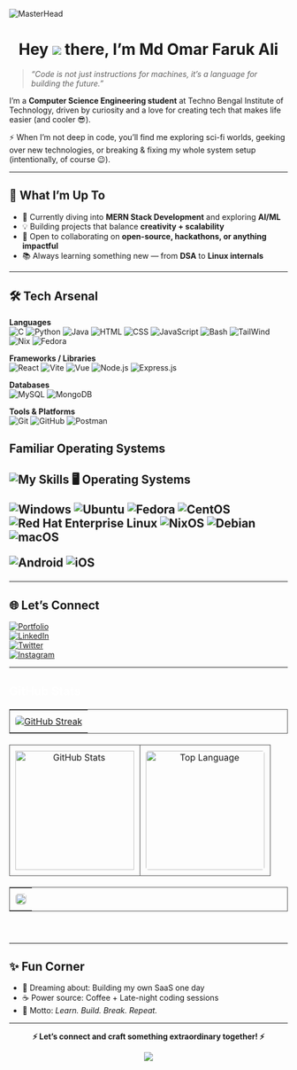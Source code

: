 ![MasterHead](https://user-images.githubusercontent.com/74038190/225813708-98b745f2-7d22-48cf-9150-083f1b00d6c9.gif)
<h1 align="center">
 Hey <img src="https://user-images.githubusercontent.com/18350557/176309783-0785949b-9127-417c-8b55-ab5a4333674e.gif" /> there, I’m Md Omar Faruk Ali  
</h1>


> *“Code is not just instructions for machines, it’s a language for building the future.”*  

I’m a **Computer Science Engineering student** at Techno Bengal Institute of Technology, driven by curiosity and a love for creating tech that makes life easier (and cooler 😎).  

⚡ When I’m not deep in code, you’ll find me exploring sci-fi worlds, geeking over new technologies, or breaking & fixing my whole system setup (intentionally, of course 😉).  

---

## 🚀 What I’m Up To  
- 🌱 Currently diving into **MERN Stack Development** and exploring **AI/ML**  
- 💡 Building projects that balance **creativity + scalability**  
- 👯 Open to collaborating on **open-source, hackathons, or anything impactful**  
- 📚 Always learning something new — from **DSA** to **Linux internals**  

---

## 🛠️ Tech Arsenal  

**Languages**  
![C](https://skillicons.dev/icons?i=c) ![Python](https://skillicons.dev/icons?i=python) ![Java](https://skillicons.dev/icons?i=java) ![HTML](https://skillicons.dev/icons?i=html) ![CSS](https://skillicons.dev/icons?i=css) ![JavaScript](https://skillicons.dev/icons?i=js) 
![Bash](https://skillicons.dev/icons?i=bash)
![TailWind](https://skillicons.dev/icons?i=tailwind)
![Nix](https://skillicons.dev/icons?i=nix)
![Fedora](https://skillicons.dev/icons?i=fedora)




**Frameworks / Libraries**  
![React](https://skillicons.dev/icons?i=react) ![Vite](https://skillicons.dev/icons?i=vite) ![Vue](https://skillicons.dev/icons?i=vue) ![Node.js](https://skillicons.dev/icons?i=nodejs) ![Express.js](https://skillicons.dev/icons?i=express)  

**Databases**  
![MySQL](https://skillicons.dev/icons?i=mysql) ![MongoDB](https://skillicons.dev/icons?i=mongodb)  

**Tools & Platforms**  
![Git](https://skillicons.dev/icons?i=git) ![GitHub](https://skillicons.dev/icons?i=github) ![Postman](https://skillicons.dev/icons?i=postman)
<!-- ![Notion](https://skillicons.dev/icons?i=notion)  -->
<!-- ![Canva](https://skillicons.dev/icons?i=canva)   -->

<!-- 
**Operating Systems**  
![Windows](https://skillicons.dev/icons?i=windows) ![Ubuntu](https://skillicons.dev/icons?i=ubuntu) ![Linux](https://skillicons.dev/icons?i=linux)   -->
<!-- **Operating Systems**

![NixOS](https://img.shields.io/badge/NixOS-5277C3?logo=nixos&logoColor=white)
![Fedora](https://img.shields.io/badge/Fedora-294172?logo=fedora&logoColor=white)
![Red Hat Enterprise Linux](https://img.shields.io/badge/RHEL-EE0000?logo=redhat&logoColor=white)
![Android](https://img.shields.io/badge/Android-3DDC84?logo=android&logoColor=white)
![Ubuntu](https://img.shields.io/badge/Ubuntu-E95420?logo=ubuntu&logoColor=white)
![Windows](https://img.shields.io/badge/Windows-0078D6?logo=windows&logoColor=white)
![CentOS](https://img.shields.io/badge/CentOS-262577?logo=centos&logoColor=white) -->

<h2>Familiar Operating Systems<h2/>

![My Skills](https://go-skill-icons.vercel.app/api/icons?i=windows,ubuntu,nix,fedora,redhat,centos,ndroid)
**🖥️ Operating Systems**

![Windows](https://img.shields.io/badge/Windows-0078D6?logo=windows&logoColor=white)
![Ubuntu](https://img.shields.io/badge/Ubuntu-E95420?logo=ubuntu&logoColor=white)
![Fedora](https://img.shields.io/badge/Fedora-294172?logo=fedora&logoColor=white)
![CentOS](https://img.shields.io/badge/CentOS-262577?logo=centos&logoColor=white)
![Red Hat Enterprise Linux](https://img.shields.io/badge/RHEL-EE0000?logo=redhat&logoColor=white)
![NixOS](https://img.shields.io/badge/NixOS-5277C3?logo=nixos&logoColor=white)
![Debian](https://img.shields.io/badge/Debian-A81D33?logo=debian&logoColor=white)
![macOS](https://img.shields.io/badge/macOS-000000?logo=apple&logoColor=white)
<!-- ![Arch Linux](https://img.shields.io/badge/Arch_Linux-1793D1?logo=arch-linux&logoColor=white) -->
![Android](https://img.shields.io/badge/Android-3DDC84?logo=android&logoColor=white)
![iOS](https://img.shields.io/badge/iOS-000000?logo=apple&logoColor=white)


---

## 🌐 Let’s Connect  

[![Portfolio](https://img.shields.io/badge/Portfolio-000000?style=for-the-badge&logo=vercel&logoColor=white)](https://your-portfolio-link)  
[![LinkedIn](https://img.shields.io/badge/LinkedIn-0a66c2?style=for-the-badge&logo=linkedin&logoColor=white)](https://linkedin.com/in/yourprofile)  
[![Twitter](https://img.shields.io/badge/Twitter-000000?style=for-the-badge&logo=x&logoColor=white)](https://x.com/yourhandle)  
[![Instagram](https://img.shields.io/badge/Instagram-c13584?style=for-the-badge&logo=instagram&logoColor=white)](https://instagram.com/yourhandle)  

---
<h2 style="text-align: left; color: #ffffff">GitHub Stats</h2>

  <div style="margin: 20px 0">
    <table style="width: 100%; margin-bottom: 20px; border: 1px solid #555">
      <tr>
        <td style="text-align: center; padding: 10px">
          <a href="https://git.io/streak-stats">
            <img
              src="https://streak-stats.demolab.com/?user=mdomarfarukali&theme=transparent&hide_border=true&card_width=1000&ring=39D353&fire=39D353&currStreakNum=39D353&sideNums=39D353&currStreakLabel=AFAFAF&sideLabels=AFAFAF&dates=39D353"
              alt="GitHub Streak"
              style="border-radius: 5px"
            />
          </a>
        </td>
      </tr>
    </table>
    <table style="width: 100%; margin-bottom: 20px">
      <tr>
        <td style="text-align: center; padding: 10px; border: 1px solid #555">
          <a href="#--------">
            <img
              height="215px"
              alt="GitHub Stats"
              src="https://github-readme-stats.vercel.app/api?username=mdomarfarukali&count_private=true&show_icons=true&include_all_commits=true&line_height=21&hide_border=true&theme=transparent&title_color=39D353&text_color=39D353&icon_color=AFAFAF"
            />
          </a>
        </td>
        <td
          style="
            text-align: center;
            padding: 10px;
            border: 1px solid #555;
            border-spacing: 100px;
          "
        >
          <a href="#--------">
            <img
              height="215px"
              alt="Top Language"
              src="https://github-readme-stats.vercel.app/api/top-langs/?username=mdomarfarukali&layout=compact&line_height=21&hide_border=true&theme=transparent&title_color=39D353&text_color=AFAFAF&icon_color=39D353"
              style="border-radius: 5px"
            />
          </a>
        </td>
      </tr>
    </table>
    <table style="width: 100%; margin-bottom: 20px; border: 1px solid #555">
      <tr>
        <td style="text-align: center; padding: 10px">
          <a href="#--------">
            <img
              width="100%"
              style="border-radius: 5px"
              src="https://github-readme-activity-graph.vercel.app/graph?username=mdomarfarukali&theme=github-compact&hide_border=true"
            />
          </a>
        </td>
      </tr>
    </table>
    <br />
  </div>
<!-- ## 📊 GitHub Vibes  

<p align="center">
  <img width="48%" src="https://github-readme-stats.vercel.app/api?username=mdomarfarukali&show_icons=true&theme=radical" />
  <img width="48%" src="https://github-readme-streak-stats.herokuapp.com?user=mdomarfarukali&theme=radical" />
  <img align="center" height="195px" src="https://github-readme-stats.vercel.app/api/top-langs?username=mdomarfarukali&show_icons=true&theme=dark&locale=en&layout=compact" alt="mdomarfarukali" />
</p>

<p>
  <img src="https://komarev.com/ghpvc/?username=mdomarfarukali&stroke=3382ed&background=000000&ring=0891b2&fire=0891b2&currStreakNum=3382ed&currStreakLabel=0891b2&sideNums=3382ed&sideLabels=3382ed&dates=3382ed&hide_border=true" alt="mdomarfarukali" />
</p> -->


<!-- START_SECTION:waka
![Code Time](http://img.shields.io/badge/Code%20Time-532%20hrs%205%20mins-blue)

![Lines of code](https://img.shields.io/badge/From%20Hello%20World%20I%27ve%20Written-1.5%20million%20lines%20of%20code-blue) -->

---

## ✨ Fun Corner  

- 💭 Dreaming about: Building my own SaaS one day  
- ☕ Power source: Coffee + Late-night coding sessions  
- 🎯 Motto: *Learn. Build. Break. Repeat.*  

---

<p align="center">
  <b>⚡ Let’s connect and craft something extraordinary together! ⚡</b>
</p>

<!-- <h2 align="center">📈 Contribution Graph 📈</h2>
<div align="center">
  <img src="https://github-readme-activity-graph.vercel.app/graph?username=mdomarfarukali&bg_color=011627&color=79d3c3&line=c792ea&point=ffeb95&area=true&hide_border=false" style="border-radius: 15px;" />
</div> -->

<p align="center">
  <img src="https://capsule-render.vercel.app/api?type=waving&color=gradient&height=65&section=footer"/>
</p>
